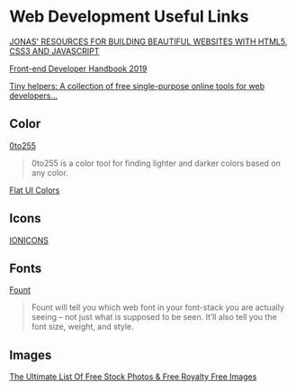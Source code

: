 # Web Development Useful Links

[JONAS' RESOURCES FOR BUILDING BEAUTIFUL WEBSITES WITH HTML5, CSS3 AND JAVASCRIPT](http://codingheroes.io/resources/)

[Front-end Developer Handbook 2019](https://frontendmasters.com/books/front-end-handbook/2019/#2)

[Tiny helpers: A collection of free single-purpose online tools for web developers...](https://tiny-helpers.dev/)

## Color

[0to255](http://www.0to255.com/)

> 0to255 is a color tool for finding lighter and darker colors based on any color.

[Flat UI Colors](http://flatuicolors.com/)

## Icons

[IONICONS](http://ionicons.com/)

## Fonts

[Fount](https://fount.artequalswork.com/)

> Fount will tell you which web font in your font-stack you are actually seeing – not just what is supposed to be seen. It’ll also tell you the font size, weight, and style.

## Images

[The Ultimate List Of Free Stock Photos & Free Royalty Free Images](https://www.eric-liang.com/blog/the-ultimate-list-of-free-stock-photos-free-royalty-free-images/)
